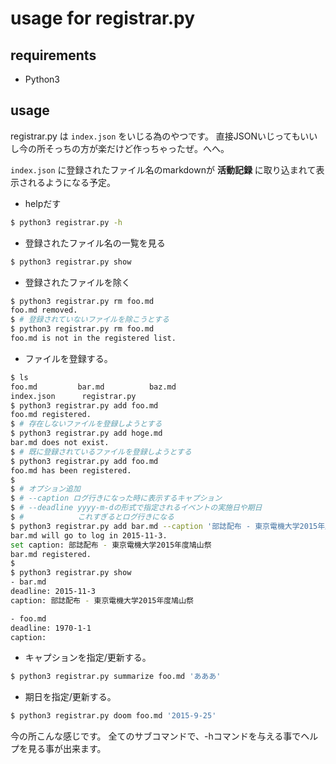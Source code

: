 usage for registrar.py
===============

requirements
---------------
- Python3

usage
---------------
registrar.py は `index.json` をいじる為のやつです。
直接JSONいじってもいいし今の所そっちの方が楽だけど作っちゃったぜ。へへ。

`index.json` に登録されたファイル名のmarkdownが
**活動記録** に取り込まれて表示されるようになる予定。


- helpだす
```sh
$ python3 registrar.py -h
```

- 登録されたファイル名の一覧を見る
```sh
$ python3 registrar.py show
```

- 登録されたファイルを除く
```sh
$ python3 registrar.py rm foo.md
foo.md removed.
$ # 登録されていないファイルを除こうとする
$ python3 registrar.py rm foo.md
foo.md is not in the registered list.
```

- ファイルを登録する。
```sh
$ ls
foo.md         bar.md          baz.md
index.json      registrar.py
$ python3 registrar.py add foo.md
foo.md registered.
$ # 存在しないファイルを登録しようとする
$ python3 registrar.py add hoge.md
bar.md does not exist.
$ # 既に登録されているファイルを登録しようとする
$ python3 registrar.py add foo.md
foo.md has been registered.
$ 
$ # オプション追加
$ # --caption ログ行きになった時に表示するキャプション
$ # --deadline yyyy-m-dの形式で指定されるイベントの実施日や期日
$ #            これすぎるとログ行きになる
$ python3 registrar.py add bar.md --caption '部誌配布 - 東京電機大学2015年度鳩山祭' --deadline '2015-11-3'
bar.md will go to log in 2015-11-3.
set caption: 部誌配布 - 東京電機大学2015年度鳩山祭
bar.md registered.
$ 
$ python3 registrar.py show
- bar.md
deadline: 2015-11-3
caption: 部誌配布 - 東京電機大学2015年度鳩山祭

- foo.md
deadline: 1970-1-1
caption:
```

- キャプションを指定/更新する。
```sh
$ python3 registrar.py summarize foo.md 'あああ'
```

- 期日を指定/更新する。
```sh
$ python3 registrar.py doom foo.md '2015-9-25'
```

今の所こんな感じです。
全てのサブコマンドで、-hコマンドを与える事でヘルプを見る事が出来ます。
